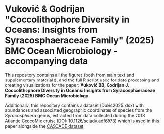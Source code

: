 # Vuković & Godrijan "Coccolithophore Diversity in Oceans: Insights from Syracosphaeraceae Family" (2025) BMC Ocean Microbiology - accompanying data

This repository contains all the figures (both from main text and supplementary materials), and the full R script used for data processing and creating visualizations for the paper:
**Vuković BB, Godrijan J. Coccolithophore Diversity in Oceans: Insights from Syracosphaeraceae Family (2025) BMC Ocean Microbiology**.

Additionally, this repository contains a dataset (Dukic2025.xlsx) with abundances and associated geographic coordinates of species from the *Syracosphaera* genus, extracted from data collected during the 2018 Atlantic CoccoMix cruise (DOI: [10.1126/sciadv.adf6973](https://www.science.org/doi/10.1126/sciadv.adf6973)) which is used in this paper alongside the [CASCADE dataset](https://zenodo.org/records/13919889)
